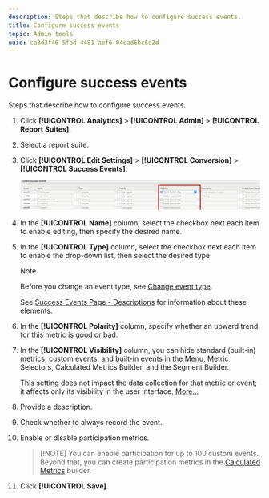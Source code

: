 ```yaml
---
description: Steps that describe how to configure success events.
title: Configure success events
topic: Admin tools
uuid: ca3d3f46-5fad-4481-aef6-04cad6bc6e2d
---
```


# Configure success events

Steps that describe how to configure success events.

1. Click **[!UICONTROL Analytics]** > **[!UICONTROL Admin]** > **[!UICONTROL Report Suites]**.
1. Select a report suite.
1. Click **[!UICONTROL Edit Settings]** > **[!UICONTROL Conversion]** > **[!UICONTROL Success Events]**.

   ![Step Result](assets/success_event_page.png)

1. In the **[!UICONTROL Name]** column, select the checkbox next each item to enable editing, then specify the desired name.
1. In the **[!UICONTROL Type]** column, select the checkbox next each item to enable the drop-down list, then select the desired type.

   >[!NOTE]
   >
   >Before you change an event type, see [Change event type](/help/admin/admin/c-success-events/event-type.md).

   See [Success Events Page - Descriptions](/help/admin/admin/c-success-events/success-event.md) for information about these elements.

1. In the **[!UICONTROL Polarity]** column, specify whether an upward trend for this metric is good or bad.
1. In the **[!UICONTROL Visibility]** column, you can hide standard (built-in) metrics, custom events, and built-in events in the Menu, Metric Selectors, Calculated Metrics Builder, and the Segment Builder.

   This setting does not impact the data collection for that metric or event; it affects only its visibility in the user interface. [More...](/help/admin/admin/metric-visibility.md) 
1. Provide a description.
1. Check whether to always record the event.
1. Enable or disable participation metrics.

   >[!NOTE] You can enable participation for up to 100 custom events. Beyond that, you can create participation metrics in the [Calculated Metrics](/help/components/c-calcmetrics/c-workflow/cm-workflow/c-build-metrics/participation-metric.md) builder.

1. Click **[!UICONTROL Save]**.

